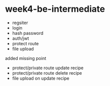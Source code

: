 # week4-be-intermediate
- regsiter
- login
- hash password
- auth/jwt
- protect route
- file upload

added missing point
- protect/private route update recipe
- protect/private route delete recipe
- file upload on update recipe
